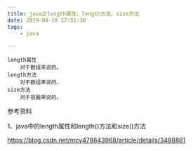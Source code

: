 ```yaml
---
title: java之length属性、length方法、size方法
date: 2019-04-10 17:51:30
tags:
	- java

---
```




```
length属性
	对于数组来说的。
length方法
	对于数组来说的。
size方法
	对于容器来说的。
```



参考资料

1、java中的length属性和length()方法和size()方法

https://blog.csdn.net/mcy478643968/article/details/3488861

